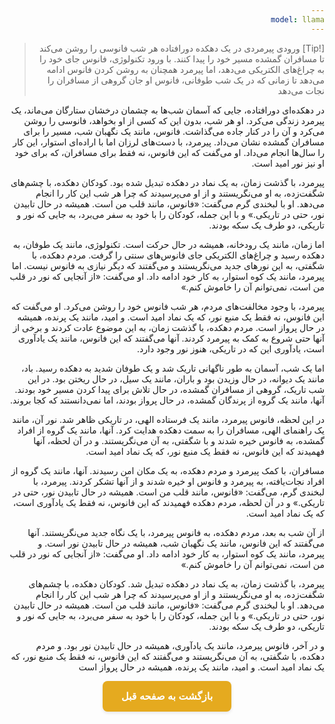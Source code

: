 ```yaml
---
model: llama
---
```


> [!Tip] ورودی
> پیرمردی در یک دهکده دورافتاده هر شب فانوسی را روشن می‌کند تا مسافران گمشده مسیر خود را پیدا کنند. با ورود تکنولوژی، فانوس جای خود را به چراغ‌های الکتریکی می‌دهد، اما پیرمرد همچنان به روشن کردن فانوس ادامه می‌دهد تا زمانی که در یک شب طوفانی، فانوس او جان گروهی از مسافران را نجات می‌دهد


در دهکده‌ای دورافتاده، جایی که آسمان شب‌ها به چشمان درخشان ستارگان می‌ماند، یک پیرمرد زندگی می‌کرد. او هر شب، بدون این که کسی از او بخواهد، فانوسی را روشن می‌کرد و آن را در کنار جاده می‌گذاشت. فانوس، مانند یک نگهبان شب، مسیر را برای مسافران گمشده نشان می‌داد. پیرمرد، با دست‌های لرزان اما با اراده‌ای استوار، این کار را سال‌ها انجام می‌داد. او می‌گفت که این فانوس، نه فقط برای مسافران، که برای خود او نیز نور امید است.

پیرمرد، با گذشت زمان، به یک نماد در دهکده تبدیل شده بود. کودکان دهکده، با چشم‌های شگفت‌زده، به او می‌نگریستند و از او می‌پرسیدند که چرا هر شب این کار را انجام می‌دهد. او با لبخندی گرم می‌گفت: «فانوس، مانند قلب من است. همیشه در حال تابیدن نور، حتی در تاریکی.» و با این جمله، کودکان را با خود به سفر می‌برد، به جایی که نور و تاریکی، دو طرف یک سکه بودند.

اما زمان، مانند یک رودخانه، همیشه در حال حرکت است. تکنولوژی، مانند یک طوفان، به دهکده رسید و چراغ‌های الکتریکی جای فانوس‌های سنتی را گرفت. مردم دهکده، با شگفتی، به این نورهای جدید می‌نگریستند و می‌گفتند که دیگر نیازی به فانوس نیست. اما پیرمرد، مانند یک کوه استوار، به کار خود ادامه داد. او می‌گفت: «از آنجایی که نور در قلب من است، نمی‌توانم آن را خاموش کنم.»

پیرمرد، با وجود مخالفت‌های مردم، هر شب فانوس خود را روشن می‌کرد. او می‌گفت که این فانوس، نه فقط یک منبع نور، که یک نماد امید است. و امید، مانند یک پرنده، همیشه در حال پرواز است. مردم دهکده، با گذشت زمان، به این موضوع عادت کردند و برخی از آنها حتی شروع به کمک به پیرمرد کردند. آنها می‌گفتند که این فانوس، مانند یک یادآوری است، یادآوری این که در تاریکی، هنوز نور وجود دارد.

اما یک شب، آسمان به طور ناگهانی تاریک شد و یک طوفان شدید به دهکده رسید. باد، مانند یک دیوانه، در حال وزیدن بود و باران، مانند یک سیل، در حال ریختن بود. در این شب تاریک، گروهی از مسافران گمشده، در حال تلاش برای پیدا کردن مسیر خود بودند. آنها، مانند یک گروه از پرندگان گمشده، در حال پرواز بودند، اما نمی‌دانستند که کجا بروند.

در این لحظه، فانوس پیرمرد، مانند یک فرستاده الهی، در تاریکی ظاهر شد. نور آن، مانند یک راهنمای الهی، مسافران را به سمت دهکده هدایت کرد. آنها، مانند یک گروه از افراد گمشده، به فانوس خیره شدند و با شگفتی، به آن می‌نگریستند. و در آن لحظه، آنها فهمیدند که این فانوس، نه فقط یک منبع نور، که یک نماد امید است.

مسافران، با کمک پیرمرد و مردم دهکده، به یک مکان امن رسیدند. آنها، مانند یک گروه از افراد نجات‌یافته، به پیرمرد و فانوس او خیره شدند و از آنها تشکر کردند. پیرمرد، با لبخندی گرم، می‌گفت: «فانوس، مانند قلب من است. همیشه در حال تابیدن نور، حتی در تاریکی.» و در آن لحظه، مردم دهکده فهمیدند که این فانوس، نه فقط یک یادآوری است، که یک نماد امید است.

از آن شب به بعد، مردم دهکده، به فانوس پیرمرد، با یک نگاه جدید می‌نگریستند. آنها می‌گفتند که این فانوس، مانند یک نگهبان شب، همیشه در حال تابیدن نور است. و پیرمرد، مانند یک کوه استوار، به کار خود ادامه داد. او می‌گفت: «از آنجایی که نور در قلب من است، نمی‌توانم آن را خاموش کنم.»

پیرمرد، با گذشت زمان، به یک نماد در دهکده تبدیل شد. کودکان دهکده، با چشم‌های شگفت‌زده، به او می‌نگریستند و از او می‌پرسیدند که چرا هر شب این کار را انجام می‌دهد. او با لبخندی گرم می‌گفت: «فانوس، مانند قلب من است. همیشه در حال تابیدن نور، حتی در تاریکی.» و با این جمله، کودکان را با خود به سفر می‌برد، به جایی که نور و تاریکی، دو طرف یک سکه بودند.

و در آخر، فانوس پیرمرد، مانند یک یادآوری، همیشه در حال تابیدن نور بود. و مردم دهکده، با شگفتی، به آن می‌نگریستند و می‌گفتند که این فانوس، نه فقط یک منبع نور، که یک نماد امید است. و امید، مانند یک پرنده، همیشه در حال پرواز است


<html dir="rtl" lang="fa"><head> <meta charset="UTF-8"> <style> .back-button { display: inline-block; padding: 15px 30px; background-color: rgb(229, 170, 31); color: white; text-decoration: none; border-radius: 8px; font-family: 'Vazirmatn', Tahoma, Geneva, Verdana, sans-serif; font-weight: bold; font-size: 16px; border: none; cursor: pointer; transition: background-color 0.3s ease; box-shadow: 0 2px 5px rgba(0,0,0,0.1); } .back-button:hover { background-color: rgb(205, 150, 25); box-shadow: 0 3px 8px rgba(0,0,0,0.2); } .button-container { display: flex; justify-content: center; align-items: center;} </style></head><body> <div class="button-container"> <button class="back-button" onclick="window.history.back()" aria-label="بازگشت به صفحه قبل"> بازگشت به صفحه قبل </button> </div></body></html>
